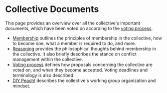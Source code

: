 # Collective Documents
This page provides an overview over all the collective's important documents, which have been voted on according to the [voting process](./voting-process.md).

* [Membership](./proposal-membership.md) outlines the principles of membership in the collective, how to become one, what a member is required to do, and more.
* [Reasoning](./reasoning.md) provides the philosophical thoughts behind membership in the collective. It also briefly describes the stance on conflict management within the collective.
* [Voting process](./voting-process.md) defines how proposals concerning the collective are voted on, and when they become accepted. Voting deadlines and terminology is also described.
* [DIY Peach!](./DIY-Peach!.md) describes the collective's working group organization and mindset.
